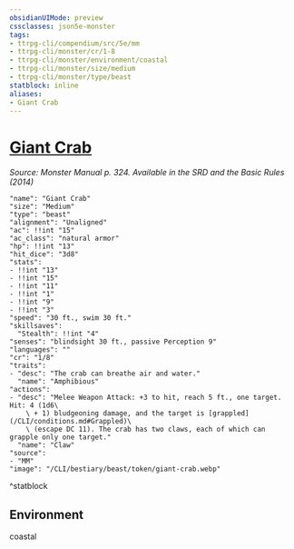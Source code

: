 ```yaml
---
obsidianUIMode: preview
cssclasses: json5e-monster
tags:
- ttrpg-cli/compendium/src/5e/mm
- ttrpg-cli/monster/cr/1-8
- ttrpg-cli/monster/environment/coastal
- ttrpg-cli/monster/size/medium
- ttrpg-cli/monster/type/beast
statblock: inline
aliases:
- Giant Crab
---
```

# [Giant Crab](CLI/bestiary/beast/giant-crab.md)
*Source: Monster Manual p. 324. Available in the <span title='Systems Reference Document (5.1)'>SRD</span> and the Basic Rules (2014)*  

```statblock
"name": "Giant Crab"
"size": "Medium"
"type": "beast"
"alignment": "Unaligned"
"ac": !!int "15"
"ac_class": "natural armor"
"hp": !!int "13"
"hit_dice": "3d8"
"stats":
- !!int "13"
- !!int "15"
- !!int "11"
- !!int "1"
- !!int "9"
- !!int "3"
"speed": "30 ft., swim 30 ft."
"skillsaves":
  "Stealth": !!int "4"
"senses": "blindsight 30 ft., passive Perception 9"
"languages": ""
"cr": "1/8"
"traits":
- "desc": "The crab can breathe air and water."
  "name": "Amphibious"
"actions":
- "desc": "Melee Weapon Attack: +3 to hit, reach 5 ft., one target. Hit: 4 (1d6\
    \ + 1) bludgeoning damage, and the target is [grappled](/CLI/conditions.md#Grappled)\
    \ (escape DC 11). The crab has two claws, each of which can grapple only one target."
  "name": "Claw"
"source":
- "MM"
"image": "/CLI/bestiary/beast/token/giant-crab.webp"
```
^statblock

## Environment

coastal
